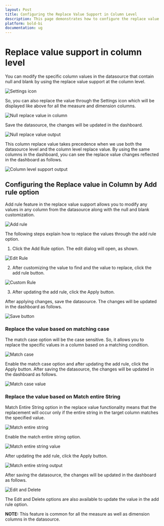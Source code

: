 ```yaml
---
layout: Post
title: Configuring the Replace Value Support in Column Level
description: This page demonstrates how to configure the replace value support in the column level in Bold BI Embedded.
platform: bold-bi
documentation: ug
---
```


# Replace value support in column level

You can modify the specific column values in the datasource that contain null and blank by using the replace value support at the column level.

![Settings icon](/static/assets/working-with-datasource/configuring-replace-value/images/sshot-7.png)

So, you can also replace the value through the Settings icon which will be displayed like above for all the measure and dimension columns.

![Null replace value in column](/static/assets/working-with-datasource/configuring-replace-value/images/sshot-8.png)

Save the datasource, the changes will be updated in the dashboard.

 ![Null replace value output](/static/assets/working-with-datasource/configuring-replace-value/images/sshot-19.png)

This column replace value takes precedence when we use both the datasource level and the column level replace value. By using the same columns in the dashboard, you can see the replace value changes reflected in the dashboard as follows.

![Column level support output](/static/assets/working-with-datasource/configuring-replace-value/images/sshot-9.png)

## Configuring the Replace value in Column by Add rule option

Add rule feature in the replace value support allows you to modify any values in any column from the datasource along with the null and blank customization.  

![Add rule](/static/assets/working-with-datasource/configuring-replace-value/images/sshot-10.png)

The following steps explain how to replace the values through the add rule option.

1.	Click the Add Rule option. The edit dialog will open, as shown.

![Edit Rule](/static/assets/working-with-datasource/configuring-replace-value/images/sshot-11.png)

2.	After customizing the value to find and the value to replace, click the add rule button.

![Custom Rule](/static/assets/working-with-datasource/configuring-replace-value/images/sshot-12.png)

3.	After updating the add rule, click the Apply button.

After applying changes, save the datasource. The changes will be updated in the dashboard as follows.

![Save button](/static/assets/working-with-datasource/configuring-replace-value/images/sshot-13.png)

### Replace the value based on matching case

The match case option will be the case sensitive. So, it allows you to replace the specific values in a column based on a matching condition.

![Match case](/static/assets/working-with-datasource/configuring-replace-value/images/sshot-14.png)

Enable the match case option and after updating the add rule, click the Apply button. After saving the datasource, the changes will be updated in the dashboard as follows.

![Match case value](/static/assets/working-with-datasource/configuring-replace-value/images/sshot-13.png)

### Replace the value based on Match entire String

Match Entire String option in the replace value functionality means that the replacement will occur only if the entire string in the target column matches the specified value.

![Match entire string](/static/assets/working-with-datasource/configuring-replace-value/images/sshot-17.png)

Enable the match entire string option.

![Match entire string value](/static/assets/working-with-datasource/configuring-replace-value/images/sshot-15.png)

After updating the add rule, click the Apply button. 

![Match entire string output](/static/assets/working-with-datasource/configuring-replace-value/images/sshot-16.png)

After saving the datasource, the changes will be updated in the dashboard as follows.

![Edit and Delete](/static/assets/working-with-datasource/configuring-replace-value/images/sshot-18.png)

The Edit and Delete options are also available to update the value in the add rule option.

**NOTE:** This feature is common for all the measure as well as dimension columns in the datasource.